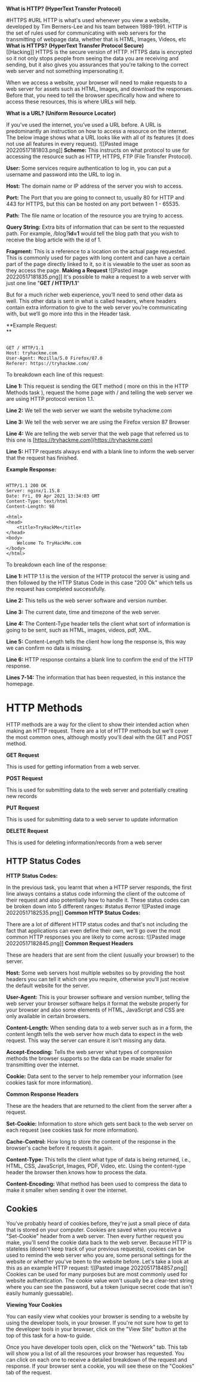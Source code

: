 **What is HTTP? (HyperText Transfer Protocol)**

#HTTPS #URL
HTTP is what's used whenever you view a website, developed by Tim Berners-Lee and his team between 1989-1991. HTTP is the set of rules used for communicating with web servers for the transmitting of webpage data, whether that is HTML, Images, Videos, etc
**What is HTTPS?** ****(HyperText Transfer Protocol Secure)****  
[[Hacking]]
HTTPS is the secure version of HTTP. HTTPS data is encrypted so it not only stops people from seeing the data you are receiving and sending, but it also gives you assurances that you're talking to the correct web server and not something impersonating it.

When we access a website, your browser will need to make requests to a web server for assets such as HTML, Images, and download the responses. Before that, you need to tell the browser specifically how and where to access these resources, this is where URLs will help.

**What is a URL? (Uniform Resource Locator)**  

If you’ve used the internet, you’ve used a URL before. A URL is predominantly an instruction on how to access a resource on the internet. The below image shows what a URL looks like with all of its features (it does not use all features in every request).
![[Pasted image 20220517181803.png]]
**Scheme:** This instructs on what protocol to use for accessing the resource such as HTTP, HTTPS, FTP (File Transfer Protocol).  

**User:** Some services require authentication to log in, you can put a username and password into the URL to log in.  

**Host:** The domain name or IP address of the server you wish to access.  

**Port:** The Port that you are going to connect to, usually 80 for HTTP and 443 for HTTPS, but this can be hosted on any port between 1 - 65535.  

**Path:** The file name or location of the resource you are trying to access.  

**Query String:** Extra bits of information that can be sent to the requested path. For example, /blog?**id=1** would tell the blog path that you wish to receive the blog article with the id of 1.  

**Fragment:** This is a reference to a location on the actual page requested. This is commonly used for pages with long content and can have a certain part of the page directly linked to it, so it is viewable to the user as soon as they access the page.
**Making a Request**
![[Pasted image 20220517181835.png]]
It's possible to make a request to a web server with just one line "**GET / HTTP/1.1**"

But for a much richer web experience, you’ll need to send other data as well. This other data is sent in what is called headers, where headers contain extra information to give to the web server you’re communicating with, but we’ll go more into this in the Header task.  

**Example Request:  
**

```http

GET / HTTP/1.1
Host: tryhackme.com
User-Agent: Mozilla/5.0 Firefox/87.0
Referer: https://tryhackme.com/
```

To breakdown each line of this request:  

**Line 1:** This request is sending the GET method ( more on this in the HTTP Methods task ), request the home page with / and telling the web server we are using HTTP protocol version 1.1.

**Line 2:** We tell the web server we want the website tryhackme.com  

**Line 3:** We tell the web server we are using the Firefox version 87 Browser  

**Line 4:** We are telling the web server that the web page that referred us to this one is [https://tryhackme.com](https://tryhackme.com)

**Line 5:** HTTP requests always end with a blank line to inform the web server that the request has finished.  

**Example Response:**

```http

HTTP/1.1 200 OK
Server: nginx/1.15.8
Date: Fri, 09 Apr 2021 13:34:03 GMT
Content-Type: text/html
Content-Length: 98

<html>
<head>
    <title>TryHackMe</title>
</head>
<body>
    Welcome To TryHackMe.com
</body>
</html>
```

To breakdown each line of the response:

**Line 1:** HTTP 1.1 is the version of the HTTP protocol the server is using and then followed by the HTTP Status Code in this case "200 Ok" which tells us the request has completed successfully.  

**Line 2:** This tells us the web server software and version number.  

**Line 3:** The current date, time and timezone of the web server.

**Line 4:** The Content-Type header tells the client what sort of information is going to be sent, such as HTML, images, videos, pdf, XML.  

**Line 5:** Content-Length tells the client how long the response is, this way we can confirm no data is missing.  

**Line 6:** HTTP response contains a blank line to confirm the end of the HTTP response.  

**Lines 7-14:** The information that has been requested, in this instance the homepage.

# HTTP Methods
HTTP methods are a way for the client to show their intended action when making an HTTP request. There are a lot of HTTP methods but we'll cover the most common ones, although mostly you'll deal with the GET and POST method.

**GET Request**

This is used for getting information from a web server.  

**POST Request**

This is used for submitting data to the web server and potentially creating new records  

**PUT Request**

This is used for submitting data to a web server to update information

**DELETE Request**  

This is used for deleting information/records from a web server

## HTTP Status Codes

**HTTP Status Codes:**

In the previous task, you learnt that when a HTTP server responds, the first line always contains a status code informing the client of the outcome of their request and also potentially how to handle it. These status codes can be broken down into 5 different ranges:
#status #error 
![[Pasted image 20220517182535.png]]
**Common HTTP Status Codes:**  

There are a lot of different HTTP status codes and that's not including the fact that applications can even define their own, we'll go over the most common HTTP responses you are likely to come across:
![[Pasted image 20220517182845.png]]
**Common Request Headers**

﻿These are headers that are sent from the client (usually your browser) to the server.  

**Host:** Some web servers host multiple websites so by providing the host headers you can tell it which one you require, otherwise you'll just receive the default website for the server.  

**User-Agent:** This is your browser software and version number, telling the web server your browser software helps it format the website properly for your browser and also some elements of HTML, JavaScript and CSS are only available in certain browsers.  

**Content-Length:** When sending data to a web server such as in a form, the content length tells the web server how much data to expect in the web request. This way the server can ensure it isn't missing any data.

**Accept-Encoding:** Tells the web server what types of compression methods the browser supports so the data can be made smaller for transmitting over the internet.

  

**Cookie:** Data sent to the server to help remember your information (see cookies task for more information).  

**Common Response Headers**

These are the headers that are returned to the client from the server after a request.

**Set-Cookie:** Information to store which gets sent back to the web server on each request (see cookies task for more information).  

**Cache-Control:** How long to store the content of the response in the browser's cache before it requests it again.  

**Content-Type:** This tells the client what type of data is being returned, i.e., HTML, CSS, JavaScript, Images, PDF, Video, etc. Using the content-type header the browser then knows how to process the data.  

**Content-Encoding:** What method has been used to compress the data to make it smaller when sending it over the internet.

## Cookies
You've probably heard of cookies before, they're just a small piece of data that is stored on your computer. Cookies are saved when you receive a "Set-Cookie" header from a web server. Then every further request you make, you'll send the cookie data back to the web server. Because HTTP is stateless (doesn't keep track of your previous requests), cookies can be used to remind the web server who you are, some personal settings for the website or whether you've been to the website before. Let's take a look at this as an example HTTP request:
![[Pasted image 20220517184857.png]]
Cookies can be used for many purposes but are most commonly used for website authentication. The cookie value won't usually be a clear-text string where you can see the password, but a token (unique secret code that isn't easily humanly guessable).

**Viewing Your Cookies**

You can easily view what cookies your browser is sending to a website by using the developer tools, in your browser. If you're not sure how to get to the developer tools in your browser, click on the "View Site" button at the top of this task for a how-to guide.

Once you have developer tools open, click on the "Network" tab. This tab will show you a list of all the resources your browser has requested. You can click on each one to receive a detailed breakdown of the request and response. If your browser sent a cookie, you will see these on the "Cookies" tab of the request.